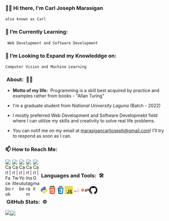 ### 👋🏻 Hi there, I'm Carl Joseph Marasigan
    also known as Carl
### 📖 I’m Currently Learning:
     Web Development and Software Development
### 🔭 I’m Looking to Expand my Knowleddge on:
    Computer Vision and Machine Learning
    
### &nbsp;About:&nbsp; 👨‍💻
- **Motto of my life:** &nbsp;Programming is a skill best acquired by practice and examples rather from books - "Allan Turing" 

- I'm a graduate student from *National University Laguna* (Batch - 2022) 

- I mostly preferred Web Development and Software Developmebt field where I can utilize my skills and creativity to solve real life problems.

- You can notif me on my email at marasigancarljoseph@gmail.com! I'll try to respond as soon as I can.
 
### 📫 How to Reach Me:
<img align="left" alt="Carl | Facebook" width="22px" src="https://cdn.jsdelivr.net/npm/simple-icons@v3/icons/facebook.svg" />
<img align="left" alt="Carl | Twitter" width="22px" src="https://cdn.jsdelivr.net/npm/simple-icons@v3/icons/twitter.svg" />
<img align="left" alt="Carl | Youtube" width="22px" src="https://cdn.jsdelivr.net/npm/simple-icons@v3/icons/youtube.svg" />
<img align="left" alt="Carl | Instagram" width="22px" src="https://cdn.jsdelivr.net/npm/simple-icons@v3/icons/instagram.svg" />
<img align="left" alt="Carl | Gmail" width="22px" src="https://cdn.jsdelivr.net/npm/simple-icons@v3/icons/gmail.svg" />
<br />

<h3 align="left">&nbsp;Languages and Tools:&nbsp; 🛠 </h3>
<p align="left">&nbsp;&nbsp;&nbsp;&nbsp;
<img align="left" alt="Python" width="26px" src="https://raw.githubusercontent.com/devicons/devicon/master/icons/python/python-original.svg"/>
<img align="left" alt="HTML5" width="26px" src="https://raw.githubusercontent.com/github/explore/80688e429a7d4ef2fca1e82350fe8e3517d3494d/topics/html/html.png" />
<img align="left" alt="CSS3" width="26px" src="https://raw.githubusercontent.com/github/explore/80688e429a7d4ef2fca1e82350fe8e3517d3494d/topics/css/css.png" />
<img align="left" alt="JavaScript" width="26px" src="https://raw.githubusercontent.com/github/explore/80688e429a7d4ef2fca1e82350fe8e3517d3494d/topics/javascript/javascript.png" />
<img align="left" alt="MySQL" width="26px" src="https://raw.githubusercontent.com/github/explore/80688e429a7d4ef2fca1e82350fe8e3517d3494d/topics/mysql/mysql.png" />
<img align="left" alt="Git" width="26px" src="https://raw.githubusercontent.com/github/explore/80688e429a7d4ef2fca1e82350fe8e3517d3494d/topics/git/git.png" />
<img align="left" alt="GitHub" width="26px" src="https://raw.githubusercontent.com/github/explore/78df643247d429f6cc873026c0622819ad797942/topics/github/github.png" />


<h3 align="left">&nbsp;GitHub Stats:&nbsp; ⚙️ </h3>
<img height="180em" align="left" src="https://github-readme-stats-eight-theta.vercel.app/api/top-langs/?username=Carl-Marasigan&layout=compact&langs_count=8&theme=algolia"/><img height="182em" align="center" src=https://github-readme-stats.vercel.app/api?username=Carl-Marasigan&show_icons=true&layout=compact&langs_count=8&theme=algolia />




    



<!---
Carl-Marasigan/Carl-Marasigan is a ✨ special ✨ repository because its `README.md` (this file) appears on your GitHub profile.
You can click the Preview link to take a look at your changes.
--->

